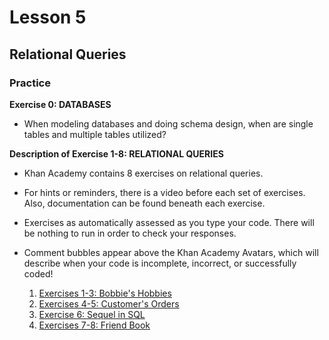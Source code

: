 # Lesson 5

## Relational Queries

### Practice

**Exercise 0: DATABASES**

- When modeling databases and doing schema design, when are single tables and multiple tables utilized?

**Description of Exercise 1-8: RELATIONAL QUERIES**

- Khan Academy contains 8 exercises on relational queries.
- For hints or reminders, there is a video before each set of exercises. Also, documentation can be found beneath each exercise.
- Exercises as automatically assessed as you type your code. There will be nothing to run in order to check your responses.
- Comment bubbles appear above the Khan Academy Avatars, which will describe when your code is incomplete, incorrect, or successfully coded!

  1. [Exercises 1-3: Bobbie's Hobbies](https://www.khanacademy.org/computing/computer-programming/sql/relational-queries-in-sql/pc/challenge-bobbys-hobbies)
  2. [Exercises 4-5: Customer's Orders](https://www.khanacademy.org/computing/computer-programming/sql/relational-queries-in-sql/pc/challenge-customers-orders)
  3. [Exercise 6: Sequel in SQL](https://www.khanacademy.org/computing/computer-programming/sql/relational-queries-in-sql/pc/challenge-sequels-in-sql)
  4. [Exercises 7-8: Friend Book](https://www.khanacademy.org/computing/computer-programming/sql/relational-queries-in-sql/pc/challenge-friendbook)
